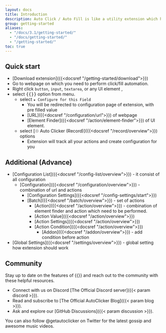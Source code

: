 ```yaml
---
layout: docs
title: Introduction
description: Auto Click / Auto Fill is like a utility extension which helps user to click / fill on any website with by providing few information about the site and the button which they want to click.
group: getting-started
aliases:
  - "/docs/3.1/getting-started/"
  - "/docs/getting-started/"
  - "/getting-started/"
toc: true
---
```


## Quick start

* [Download extension]({{<docsref "/getting-started/download">}})
* Go to webpage on which you need to perform click/fill automation.
* Right click `button`, `input`, `textarea`, or any UI element , 
* select <kbd>{{<param name>}}</kbd> option from menu.
  * select `★ Configure for this Field`
    * You will be redirected to configuration page of extension, with pre filled value 
    * [URL]({{<docsref "/configuration/url">}}) of webpage
    * [Element Finder]({{<docsref "/action/element-finder">}}) of UI element.
  * select [☉ Auto Clicker (Record)]({{<docsref "/record/overview">}}) options
    * Extension will track all your actions and create configuration for you


## Additional (Advance)
- [Configuration List]({{<docsref "/config-list/overview">}}) - it consist of all configuration
  - [Configuration]({{<docsref "/configuration/overview">}}) - combination of url and actions
    - [Configuration Settings]({{<docsref "/config-settings/start">}})
    - [Batch]({{<docsref "/batch/overview">}}) - set of actions
      - [Action]({{<docsref "/action/overview">}}) - combination of element finder and action which need to be performed.
      - [Action Value]({{<docsref "/action/overview">}}) 
      - [Action Settings]({{<docsref "/action/overview">}})
      - [Action Condition]({{<docsref "/action/overview">}})
        - [Addon]({{<docsref "/addon/overview">}}) - add condition before action
- [Global Settings]({{<docsref "/settings/overview">}}) - global setting how extension should work


## Community

Stay up to date on the features of {{<param name>}} and reach out to the community with these helpful resources.

- Connect with us on Discord [The Official Discord server]({{< param discord >}}).
- Read and subscribe to [The Official AutoClicker Blog]({{< param blog >}}).
- Ask and explore our [GitHub Discussions]({{< param discussion >}}).

You can also follow @getautoclicker on Twitter for the latest gossip and awesome music videos.
